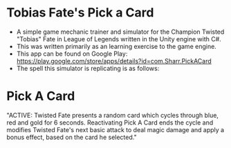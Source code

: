 # Tobias Fate's Pick a Card #
* A simple game mechanic trainer and simulator for the Champion Twisted "Tobias" Fate in League of Legends written in the Unity engine with C#.
* This was written primarily as an learning exercise to the game engine.
* This app can be found on Google Play: https://play.google.com/store/apps/details?id=com.Sharr.PickACard
* The spell this simulator is replicating is as follows:
# Pick A Card #
"ACTIVE: Twisted Fate presents a random card which cycles through blue, red and gold for 6 seconds. Reactivating Pick A Card ends the cycle and modifies Twisted Fate's next basic attack to deal magic damage and apply a bonus effect, based on the card he selected."